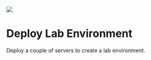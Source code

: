 <a href="https://portal.azure.com/#create/Microsoft.Template/uri/https%3A%2F%2Fraw.githubusercontent.com%2FJMvanderDuim%2FPhoneManager%2Fmaster%2Fdevtestlabdemo%2Fdevtestlabdemo%2FTemplates%2FDemoEnvironment.json" target="_blank">
    <img src="http://azuredeploy.net/deploybutton.png"/></a>

# Deploy Lab Environment #
Deploy a couple of servers to create a lab environment.